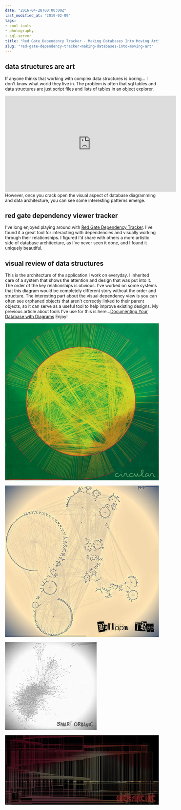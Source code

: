 ```yaml
---
date: "2016-04-28T00:00:00Z"
last_modified_at: "2019-02-09"
tags:
- cool-tools
- photography
- sql-server
title: "Red Gate Dependency Tracker - Making Databases Into Moving Art"
slug: "red-gate-dependency-tracker-making-databases-into-moving-art"
---
```


## data structures are art

If anyone thinks that working with complex data structures is boring... I don't know what world they live in. The problem is often that sql tables and data structures are just script files and lists of tables in an object explorer.
<iframe width="560" height="315" src="https://www.youtube.com/embed/1jOUyjgO0_A?rel=0&controls=0&showinfo=0&autoplay=1&modestbranding=1&rel=0&autohide=1&loop=1" frameborder="0" allowfullscreen></iframe>
 However, once you crack open the visual aspect of database diagramming and data architecture, you can see some interesting patterns emerge.

## red gate dependency viewer tracker

I've long enjoyed playing around with [Red Gate Dependency Tracker](http://bit.ly/24l4Xnk). I've found it a great tool for interacting with dependencies and visually working through their relationships.
I figured I'd share with others a more artistic side of database architecture, as I've never seen it done, and I found it uniquely beautiful.

## visual review of data structures

This is the architecture of the application I work on everyday. I inherited care of a system that shows the attention and design that was put into it. The order of the key relationships is obvious. I've worked on some systems that this diagram would be completely different story without the order and structure.
The interesting part about the visual dependency view is you can often see orphaned objects that aren't correctly linked to their parent objects, so it can serve as a useful tool to help improve existing designs. My previous article about tools I've use for this is here...[Documenting Your Database with Diagrams]([[2015-12-09-documenting-your-database-with-diagrams]])
Enjoy!

![circular](images/2016-04-27_17-27-07_circular.jpg)

![balloontree](images/2016-04-27_17-28-52_balloontree.jpg)

![smartorganic](images/2016-04-27_17-28-32_smartorganic.jpg)

![hierarchic](images/2016-04-27_17-26-45_hierarchic.jpg)
